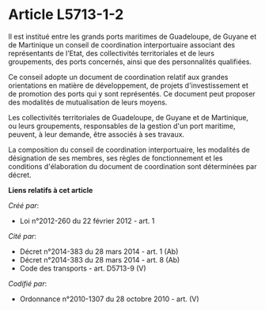 # Article L5713-1-2

Il est institué entre les grands ports maritimes de Guadeloupe, de Guyane et de Martinique un conseil de coordination
interportuaire associant des représentants de l'Etat, des collectivités territoriales et de leurs groupements, des ports
concernés, ainsi que des personnalités qualifiées.

Ce conseil adopte un document de coordination relatif aux grandes orientations en matière de développement, de projets
d'investissement et de promotion des ports qui y sont représentés. Ce document peut proposer des modalités de mutualisation
de leurs moyens.

Les collectivités territoriales de Guadeloupe, de Guyane et de Martinique, ou leurs groupements, responsables de la gestion
d'un port maritime, peuvent, à leur demande, être associés à ses travaux.

La composition du conseil de coordination interportuaire, les modalités de désignation de ses membres, ses règles de
fonctionnement et les conditions d'élaboration du document de coordination sont déterminées par décret.

**Liens relatifs à cet article**

_Créé par_:

  - Loi n°2012-260 du 22 février 2012 - art. 1

_Cité par_:

  - Décret n°2014-383 du 28 mars 2014 - art. 1 (Ab)
  - Décret n°2014-383 du 28 mars 2014 - art. 8 (Ab)
  - Code des transports - art. D5713-9 (V)

_Codifié par_:

  - Ordonnance n°2010-1307 du 28 octobre 2010 - art. (V)

